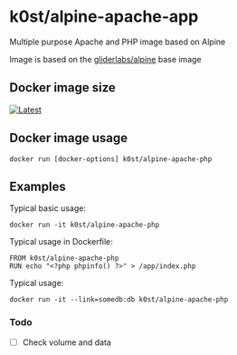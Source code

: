 # k0st/alpine-apache-app

Multiple purpose Apache and PHP image based on Alpine

Image is based on the [gliderlabs/alpine](https://registry.hub.docker.com/u/gliderlabs/alpine/) base image

## Docker image size

[![Latest](https://badge.imagelayers.io/k0st/alpine-apache-php.svg)](https://imagelayers.io/?images=k0st/alpine-apache-php:latest 'latest')

## Docker image usage

```
docker run [docker-options] k0st/alpine-apache-php
```

## Examples

Typical basic usage:

```
docker run -it k0st/alpine-apache-php
```

Typical usage in Dockerfile:

```
FROM k0st/alpine-apache-php
RUN echo "<?php phpinfo() ?>" > /app/index.php
```

Typical usage:

```
docker run -it --link=somedb:db k0st/alpine-apache-php
```

### Todo
- [ ] Check volume and data

